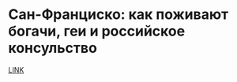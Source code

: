 # Сан-Франциско: как поживают богачи, геи и российское консульство



[LINK](https://varlamov.ru/3482837.html)
